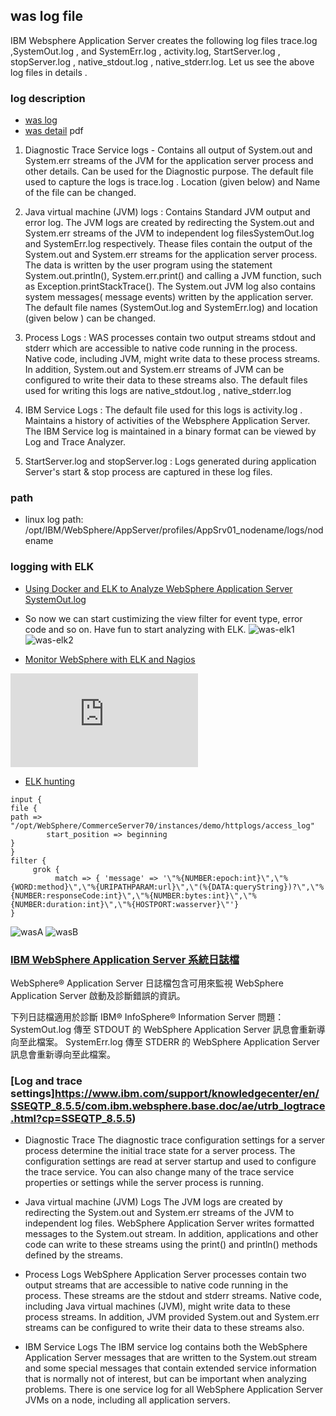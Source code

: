 ## was log file 

>
IBM Websphere Application Server creates the following log files trace.log ,SystemOut.log , and SystemErr.log , activity.log, StartServer.log , stopServer.log , native_stdout.log , native_stderr.log. Let us see the above log files in details .

### log description

- [was log](http://websphereprof.blogspot.tw/2013/04/ibm-was-log-files-and-its-path.html)
- [was detail](https://www.ibm.com/developerworks/community/files/basic/anonymous/api/library/d966e390-ef28-4941-9aed-b406e45ffbd3/document/04a2df1d-e99f-4613-8859-f19bdcf9781d/media/WAS_Logfiles.pdf) pdf

1. Diagnostic Trace Service logs - Contains all output of System.out and System.err streams of the JVM for the application server process and other details. Can be used for the Diagnostic purpose. The default file used to capture the logs is trace.log . Location (given below) and Name of the file can be changed.

2. Java virtual machine (JVM) logs : Contains Standard JVM output and error log. The JVM logs are created by redirecting the System.out and System.err streams of the JVM to independent log filesSystemOut.log and SystemErr.log respectively. Thease files contain the output of the System.out and System.err streams for the application server process. The data is written by the user program using the statement System.out.println(), System.err.print() and calling a JVM function, such as Exception.printStackTrace(). The System.out JVM log also contains system messages( message events) written by the application server. The default file names (SystemOut.log and SystemErr.log) and location (given below ) can be changed.

3. Process Logs : WAS processes contain two output streams stdout and stderr which are accessible to native code running in the process. Native code, including JVM, might write data to these process streams. In addition, System.out and System.err streams of JVM can be configured to write their data to these streams also. The default files used for writing this logs are native_stdout.log , native_stderr.log

4. IBM Service Logs : The default file used for this logs is activity.log . Maintains a history of activities of the Websphere Application Server. The IBM Service log is maintained in a binary format can be viewed by Log and Trace Analyzer.

5. StartServer.log and stopServer.log : Logs generated during application Server's start &amp; stop process are captured in these log files.

### path 

- linux log path:  /opt/IBM/WebSphere/AppServer/profiles/AppSrv01_nodename/logs/nodename

### logging with ELK

- [Using Docker and ELK to Analyze WebSphere Application Server SystemOut.log](http://www.stoeps.de/using-docker-to-analyze-websphere-application-server-systemout-log/)

 - So now we can start custimizing the view filter for event type, error code and so on. Have fun to start analyzing with ELK.
![was-elk1](http://www.stoeps.de/wp-content/uploads/2016/05/2016-05-28_16-39-36.png)
![was-elk2](http://www.stoeps.de/wp-content/uploads/2016/05/2016-05-28_16-47-58.png)

- [Monitor WebSphere with ELK and Nagios](https://kbild.ch/2016/08/monitor-websphere-with-elk-and-nagios/)

![charts](https://kbild.ch/wp-content/themes/website/data/php/timthumb.php?src=wp-content/uploads/2016/08/ELK-Nagios-Flow.001.jpg&q=90&w=648)

- [ELK hunting](https://www.linkedin.com/pulse/elk-hunting-charek-chen?forceNoSplash=true)
```
input {
file {
path => "/opt/WebSphere/CommerceServer70/instances/demo/httplogs/access_log"
        start_position => beginning
}
}
filter {
     grok {
          match => { 'message' => '\"%{NUMBER:epoch:int}\",\"%{WORD:method}\",\"%{URIPATHPARAM:url}\",\"(%{DATA:queryString})?\",\"%{NUMBER:responseCode:int}\",\"%{NUMBER:bytes:int}\",\"%{NUMBER:duration:int}\",\"%{HOSTPORT:wasserver}\"'}
}
```

![wasA](https://media.licdn.com/mpr/mpr/shrinknp_800_800/AAEAAQAAAAAAAAVUAAAAJDA0MWI1NzMzLTM2ZjMtNDkzNS04NmVkLWZjODJmZWJlOWU1ZA.jpg)
![wasB](https://media.licdn.com/mpr/mpr/shrinknp_800_800/AAEAAQAAAAAAAAWVAAAAJGUyZDk3YWE5LWUxOGYtNGNiNy05M2M3LTdmZTVhNjhmNGVhMw.jpg)


### [IBM WebSphere Application Server 系統日誌檔](http://www.ibm.com/support/knowledgecenter/zh-tw/SSZJPZ_9.1.0/com.ibm.swg.im.iis.productization.iisinfsv.install.doc/topics/wsadmin_was_log_files.html)

WebSphere® Application Server 日誌檔包含可用來監視 WebSphere Application Server 啟動及診斷錯誤的資訊。

下列日誌檔適用於診斷 IBM® InfoSphere® Information Server 問題：
SystemOut.log
傳至 STDOUT 的 WebSphere Application Server 訊息會重新導向至此檔案。
SystemErr.log
傳至 STDERR 的 WebSphere Application Server 訊息會重新導向至此檔案。


### [Log and trace settings]https://www.ibm.com/support/knowledgecenter/en/SSEQTP_8.5.5/com.ibm.websphere.base.doc/ae/utrb_logtrace.html?cp=SSEQTP_8.5.5)

- Diagnostic Trace
The diagnostic trace configuration settings for a server process determine the initial trace state for a server process. The configuration settings are read at server startup and used to configure the trace service. You can also change many of the trace service properties or settings while the server process is running.

- Java virtual machine (JVM) Logs
The JVM logs are created by redirecting the System.out and System.err streams of the JVM to independent log files. WebSphere Application Server writes formatted messages to the System.out stream. In addition, applications and other code can write to these streams using the print() and println() methods defined by the streams.

- Process Logs
WebSphere Application Server processes contain two output streams that are accessible to native code running in the process. These streams are the stdout and stderr streams. Native code, including Java virtual machines (JVM), might write data to these process streams. In addition, JVM provided System.out and System.err streams can be configured to write their data to these streams also.

- IBM Service Logs
The IBM service log contains both the WebSphere Application Server messages that are written to the System.out stream and some special messages that contain extended service information that is normally not of interest, but can be important when analyzing problems. There is one service log for all WebSphere Application Server JVMs on a node, including all application servers.


